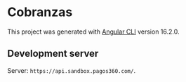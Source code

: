 # Cobranzas

This project was generated with [Angular CLI](https://github.com/angular/angular-cli) version 16.2.0.

## Development server

Server: `https://api.sandbox.pagos360.com/`.